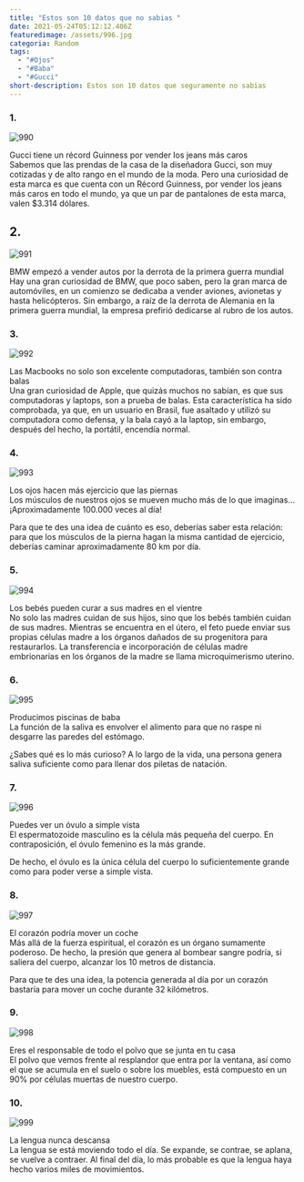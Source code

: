 ```yaml
---
title: "Estos son 10 datos que no sabias "
date: 2021-05-24T05:12:12.406Z
featuredimage: /assets/996.jpg
categoria: Random
tags:
  - "#Ojos"
  - "#Baba"
  - "#Gucci"
short-description: Estos son 10 datos que seguramente no sabias
---
```

### 1.

![990](/assets/990.jpg "990")

Gucci tiene un récord Guinness por vender los jeans más caros<br/> 
Sabemos que las prendas de la casa de la diseñadora Gucci, son muy cotizadas y de alto rango en el mundo de la moda. Pero una curiosidad de esta marca es que cuenta con un Récord Guinness, por vender los jeans más caros en todo el mundo, ya que un par de pantalones de esta marca, valen $3.314 dólares.

## 2.

![991](/assets/991.png "991")

BMW empezó a vender autos por la derrota de la primera guerra mundial<br/>
Hay una gran curiosidad de BMW, que poco saben, pero la gran marca de automóviles, en un comienzo se dedicaba a vender aviones, avionetas y hasta helicópteros. Sin embargo, a raíz de la derrota de Alemania en la primera guerra mundial, la empresa prefirió dedicarse al rubro de los autos.

### 3.

![992](/assets/992.jpg "992")

Las Macbooks no solo son excelente computadoras, también son contra balas<br/>
Una gran curiosidad de Apple, que quizás muchos no sabían, es que sus computadoras y laptops, son a prueba de balas. Esta característica ha sido comprobada, ya que, en un usuario en Brasil, fue asaltado y utilizó su computadora como defensa, y la bala cayó a la laptop, sin embargo, después del hecho, la portátil, encendía normal.

### 4.

![993](/assets/993.jpeg "993")

Los ojos hacen más ejercicio que las piernas<br/>
Los músculos de nuestros ojos se mueven mucho más de lo que imaginas… ¡Aproximadamente 100.000 veces al día!

Para que te des una idea de cuánto es eso, deberías saber esta relación: para que los músculos de la pierna hagan la misma cantidad de ejercicio, deberías caminar aproximadamente 80 km por día.

### 5.

![994](/assets/994.jpg "994")

Los bebés pueden curar a sus madres en el vientre<br/>
No solo las madres cuidan de sus hijos, sino que los bebés también cuidan de sus madres. Mientras se encuentra en el útero, el feto puede enviar sus propias células madre a los órganos dañados de su progenitora para restaurarlos. La transferencia e incorporación de células madre embrionarias en los órganos de la madre se llama microquimerismo uterino.

### 6.

![995](/assets/995.jpg "995")

Producimos piscinas de baba<br/>
La función de la saliva es envolver el alimento para que no raspe ni desgarre las paredes del estómago.

¿Sabes qué es lo más curioso? A lo largo de la vida, una persona genera saliva suficiente como para llenar dos piletas de natación.

### 7.

![996](/assets/996.jpg "996")

Puedes ver un óvulo a simple vista<br/>
El espermatozoide masculino es la célula más pequeña del cuerpo. En contraposición, el óvulo femenino es la más grande.

De hecho, el óvulo es la única célula del cuerpo lo suficientemente grande como para poder verse a simple vista.

### 8.

![997](/assets/997.jpg "997")

El corazón podría mover un coche<br/>
Más allá de la fuerza espiritual, el corazón es un órgano sumamente poderoso. De hecho, la presión que genera al bombear sangre podría, si saliera del cuerpo, alcanzar los 10 metros de distancia.

Para que te des una idea, la potencia generada al día por un corazón bastaría para mover un coche durante 32 kilómetros.

### 9.

![998](/assets/998.jpg "998")

Eres el responsable de todo el polvo que se junta en tu casa<br/>
El polvo que vemos frente al resplandor que entra por la ventana, así como el que se acumula en el suelo o sobre los muebles, está compuesto en un 90% por células muertas de nuestro cuerpo.

### 10.

![999](/assets/999.jpg "999")

La lengua nunca descansa <br/>
La lengua se está moviendo todo el día. Se expande, se contrae, se aplana, se vuelve a contraer. Al final del día, lo más probable es que la lengua haya hecho varios miles de movimientos.